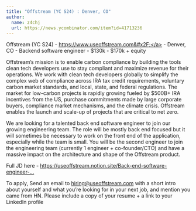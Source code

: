```yaml
---
title: "Offstream (YC S24) : Denver, CO"
author:
  name: z4chj
  url: https://news.ycombinator.com/item?id=41713236
---
```

Offstream (YC S24) - <a href="https:&#x2F;&#x2F;www.useoffstream.com&#x2F;">https:&#x2F;&#x2F;www.useoffstream.com&#x2F;</a> - Denver, CO - Backend software engineer - $130k - $170k + equity

Offstream’s mission is to enable carbon compliance by building the tools clean tech developers use to stay compliant and maximize revenue for their operations. We work with clean tech developers globally to simplify the complex web of compliance across IRA tax credit requirements, voluntary carbon market standards, and local, state, and federal regulations. The market for low-carbon projects is rapidly growing fueled by $500B+ IRA incentives from the US, purchase commitments made by large corporate buyers, compliance market mechanisms, and the climate crisis. Offstream enables the launch and scale-up of projects that are critical to net zero.

We are looking for a talented back end software engineer to join our growing engineering team. The role will be mostly back end focused but it will sometimes be necessary to work on the front end of the application, especially while the team is small. You will be the second engineer to join the engineering team (currently 1 engineer + co-founder&#x2F;CTO) and have a massive impact on the architecture and shape of the Offstream product.

Full JD here - <a href="https:&#x2F;&#x2F;useoffstream.notion.site&#x2F;Back-end-software-engineer-106c6e703a168035b34cf6fb08230bf6" rel="nofollow">https:&#x2F;&#x2F;useoffstream.notion.site&#x2F;Back-end-software-engineer-...</a>

To apply, Send an email to hiring@useoffstream.com with a short intro about yourself and what you’re looking for in your next job, and mention you came from HN. Please include a copy of your resume + a link to your LinkedIn profile
<JobApplication />
